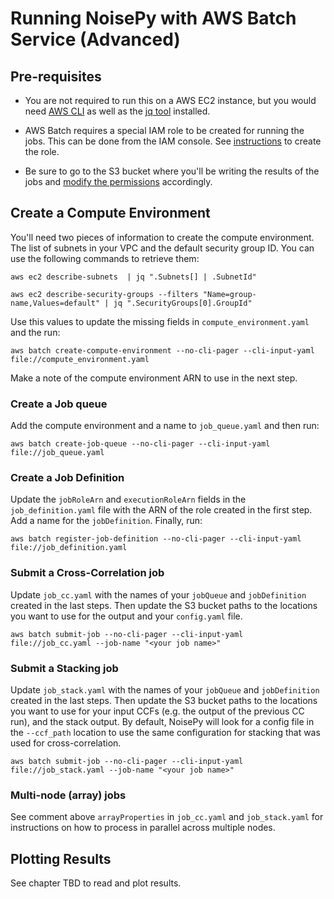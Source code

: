 # Running NoisePy with AWS Batch Service (Advanced)

## Pre-requisites
* You are not required to run this on a AWS EC2 instance, but you would need [AWS CLI](https://docs.aws.amazon.com/cli/latest/userguide/getting-started-quickstart.html) as well as the [jq tool](https://jqlang.github.io/jq/download/) installed.

* AWS Batch requires a special IAM role to be created for running the jobs. This can be done from the IAM console. See [instructions](./checklist.md#iam-role-and-permission) to create the role.

* Be sure to go to the S3 bucket where you'll be writing the results of the jobs and [modify the permissions](./checklist.md#s3-object-storage-and-policy) accordingly.

## Create a Compute Environment
You'll need two pieces of information to create the compute environment. The list of subnets in your VPC and the default security group ID. You can use the following commands to retrieve them:

```
aws ec2 describe-subnets  | jq ".Subnets[] | .SubnetId"
```
```
aws ec2 describe-security-groups --filters "Name=group-name,Values=default" | jq ".SecurityGroups[0].GroupId"
```

Use this values to update the missing fields in `compute_environment.yaml` and the run:

```
aws batch create-compute-environment --no-cli-pager --cli-input-yaml file://compute_environment.yaml
```

Make a note of the compute environment ARN to use in the next step.

### Create a Job queue
Add the compute environment and a name to `job_queue.yaml` and then run:

```
aws batch create-job-queue --no-cli-pager --cli-input-yaml file://job_queue.yaml
```

### Create a Job Definition
Update the `jobRoleArn` and `executionRoleArn` fields in the `job_definition.yaml` file with the ARN of the role created in the first step. Add a name for the `jobDefinition`. Finally, run:

```
aws batch register-job-definition --no-cli-pager --cli-input-yaml file://job_definition.yaml
```

### Submit a Cross-Correlation job
Update `job_cc.yaml` with the names of your `jobQueue` and `jobDefinition` created in the last steps. Then update the S3 bucket paths
to the locations you want to use for the output and your `config.yaml` file.

```
aws batch submit-job --no-cli-pager --cli-input-yaml file://job_cc.yaml --job-name "<your job name>"
```

### Submit a Stacking job
Update `job_stack.yaml` with the names of your `jobQueue` and `jobDefinition` created in the last steps. Then update the S3 bucket paths
to the locations you want to use for your input CCFs (e.g. the output of the previous CC run), and the stack output. By default, NoisePy will look for a config
file in the `--ccf_path` location to use the same configuration for stacking that was used for cross-correlation.

```
aws batch submit-job --no-cli-pager --cli-input-yaml file://job_stack.yaml --job-name "<your job name>"
```

### Multi-node (array) jobs
See comment above `arrayProperties` in `job_cc.yaml` and `job_stack.yaml` for instructions on how to process in parallel across multiple nodes.

## Plotting Results
See chapter TBD to read and plot results.
